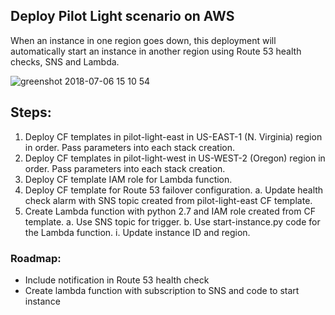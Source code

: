 ## Deploy Pilot Light scenario on AWS
When an instance in one region goes down, this deployment will automatically start an instance in another region using Route 53 health checks, SNS and Lambda.

![greenshot 2018-07-06 15 10 54](https://user-images.githubusercontent.com/23042063/42403841-0408b49a-8139-11e8-8434-c13dac0b633f.png)

## Steps:
  1. Deploy CF templates in pilot-light-east in US-EAST-1 (N. Virginia) region in order. Pass parameters into each stack creation.
  2. Deploy CF templates in pilot-light-west in US-WEST-2 (Oregon) region in order. Pass parameters into each stack creation.
  3. Deploy CF template IAM role for Lambda function.
  4. Deploy CF template for Route 53 failover configuration.
      a. Update health check alarm with SNS topic created from pilot-light-east CF template.
  5. Create Lambda function with python 2.7 and IAM role created from CF template.
      a. Use SNS topic for trigger.
      b. Use start-instance.py code for the Lambda function.
          i. Update instance ID and region.
          
### Roadmap:
- Include notification in Route 53 health check
- Create lambda function with subscription to SNS and code to start instance

